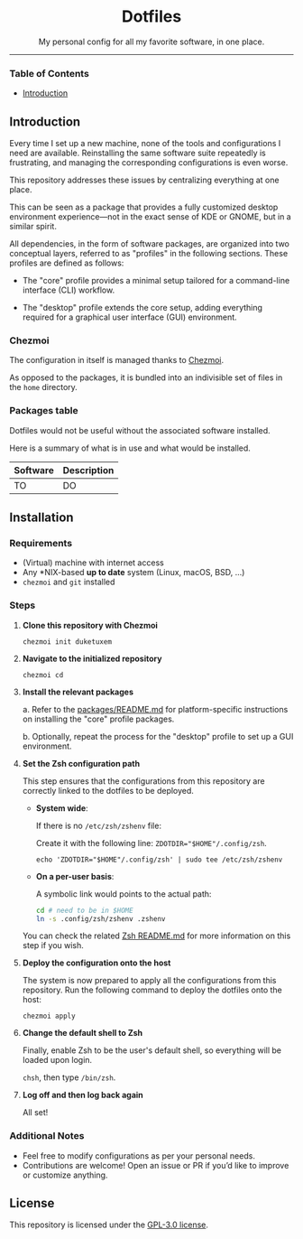 <div align="center">
  <h1>Dotfiles</h1>
  <p>My personal config for all my favorite software, in one place.</p>
  <!-- Insert the ricing screenshot here -->
</div>

---

### Table of Contents

- [Introduction](#introduction)


## Introduction

Every time I set up a new machine, none of the tools and
configurations I need are available. Reinstalling the same software suite
repeatedly is frustrating, and managing the corresponding configurations is
even worse.

This repository addresses these issues by centralizing everything at one place.

This can be seen as a package that provides a fully customized
desktop environment experience—not in the exact sense of KDE or GNOME,
but in a similar spirit.

All dependencies, in the form of software packages, are organized into two
conceptual layers, referred to as "profiles" in the following sections.
These profiles are defined as follows:

 - The "core" profile provides a minimal setup tailored for
 a command-line interface (CLI) workflow.

 - The "desktop" profile extends the core setup, adding everything required for a graphical user interface (GUI) environment.

### Chezmoi

The configuration in itself is managed thanks to
[Chezmoi](https://www.chezmoi.io).

As opposed to the packages, it is bundled into an indivisible set of files
in the `home` directory.


### Packages table

Dotfiles would not be useful without the associated software installed.

Here is a summary of what is in use and what would be installed.

| Software | Description |
| -- | --|
| TO | DO |


## Installation


### Requirements

- (Virtual) machine with internet access
- Any *NIX-based **up to date** system (Linux, macOS, BSD, ...)
- `chezmoi` and `git` installed

### Steps

1. **Clone this repository with Chezmoi**

   `chezmoi init duketuxem`

2. **Navigate to the initialized repository**

   `chezmoi cd`

3. **Install the relevant packages**

   a. Refer to the [packages/README.md](./packages/README.md#installation)
   for platform-specific instructions on installing the "core"
   profile packages.

   b. Optionally, repeat the process for the "desktop" profile
   to set up a GUI environment.

4. **Set the Zsh configuration path**

    This step ensures that the configurations from this repository
    are correctly linked to the dotfiles to be deployed.

    * **System wide**:

        If there is no `/etc/zsh/zshenv` file:

        Create it with the following line: `ZDOTDIR="$HOME"/.config/zsh`.

        `echo 'ZDOTDIR="$HOME"/.config/zsh' | sudo tee /etc/zsh/zshenv`

    * **On a per-user basis**:

        A symbolic link would points to the actual path:

        ```sh
        cd # need to be in $HOME
        ln -s .config/zsh/zshenv .zshenv
        ```

    You can check the related
    [Zsh README.md](./home/private_dot_config/zsh/README.md#zshenv)
    for more information on this step if you wish.

5. **Deploy the configuration onto the host**

    The system is now prepared to apply all the configurations from this
    repository. Run the following command to deploy the dotfiles onto the host:

   `chezmoi apply`

6. **Change the default shell to Zsh**

   Finally, enable Zsh to be the user's default shell, so everything will be loaded upon login.

   `chsh`, then type `/bin/zsh`.

7. **Log off and then log back again**

   All set!


### Additional Notes

- Feel free to modify configurations as per your personal needs.
- Contributions are welcome! Open an issue or PR if you’d like to improve or customize anything.


## License

This repository is licensed under the [GPL-3.0 license](LICENSE).
